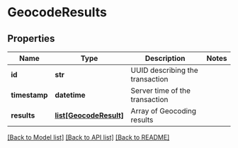 # GeocodeResults

## Properties
Name | Type | Description | Notes
------------ | ------------- | ------------- | -------------
**id** | **str** | UUID describing the transaction | 
**timestamp** | **datetime** | Server time of the transaction | 
**results** | [**list[GeocodeResult]**](GeocodeResult.md) | Array of Geocoding results | 

[[Back to Model list]](../README.md#documentation-for-models) [[Back to API list]](../README.md#documentation-for-api-endpoints) [[Back to README]](../README.md)


